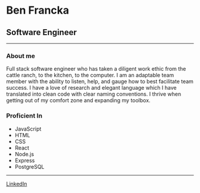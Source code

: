 # Ben Francka
## Software Engineer
---
### About me
Full stack software engineer who has taken a diligent work ethic from the cattle ranch, to the kitchen, to the computer. I am an adaptable team member with the ability to listen, help, and gauge how to best facilitate team success. I have a love of research and elegant language which I have translated into clean code with clear naming conventions. I thrive when getting out of my comfort zone and expanding my toolbox.

### Proficient In
- JavaScript
- HTML
- CSS
- React
- Node.js
- Express
- PostgreSQL
---
[LinkedIn](https://www.linkedin.com/in/ben-francka/)



